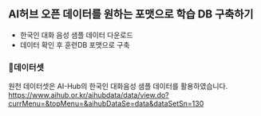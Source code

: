 ## AI허브 오픈 데이터를 원하는 포맷으로 학습 DB 구축하기
- 한국인 대화 음성 샘플 데이터 다운로드
- 데이터 확인 후 훈련DB 포맷으로 구축

### 📁데이터셋
원천 데이터셋은 AI-Hub의 한국인 대화음성 샘플 데이터를 활용하였습니다.
https://www.aihub.or.kr/aihubdata/data/view.do?currMenu=&topMenu=&aihubDataSe=data&dataSetSn=130
